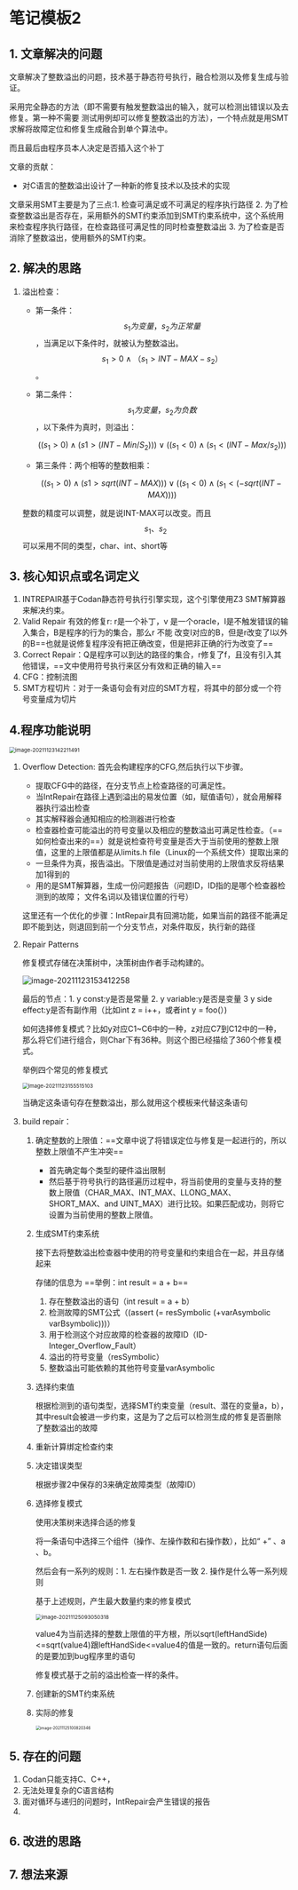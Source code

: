 # 笔记模板2

## 1. 文章解决的问题

文章解决了整数溢出的问题，技术基于静态符号执行，融合检测以及修复生成与验证。

采用完全静态的方法（即不需要有触发整数溢出的输入，就可以检测出错误以及去修复。第一种不需要 测试用例却可以修复整数溢出的方法），一个特点就是用SMT求解将故障定位和修复生成融合到单个算法中。

而且最后由程序员本人决定是否插入这个补丁

文章的贡献：

* 对C语言的整数溢出设计了一种新的修复技术以及技术的实现



文章采用SMT主要是为了三点:1. 检查可满足或不可满足的程序执行路径     2. 为了检查整数溢出是否存在，采用额外的SMT约束添加到SMT约束系统中，这个系统用来检查程序执行路径，在检查路径可满足性的同时检查整数溢出  3. 为了检查是否消除了整数溢出，使用额外的SMT约束。

## 2. 解决的思路

1. 溢出检查：

   * 第一条件：$$s_1为变量，s_2为正常量$$，当满足以下条件时，就被认为整数溢出。$$s_1 > 0 \wedge （s_1 > INT-MAX - s_2）$$。

   * 第二条件：$$s_1为变量，s_2为负数$$，以下条件为真时，则溢出：

     $$((s_1>0)\wedge(s1>(INT-Min/S_2))) \vee ((s_1 <0)\wedge(s_1 < (INT-Max / s_2)))$$

   * 第三条件：两个相等的整数相乘：

     $$((s_1>0)\wedge(s1>sqrt(INT-MAX))) \vee ((s_1 <0)\wedge (s_1 < (-sqrt(INT-MAX))))$$

   整数的精度可以调整，就是说INT-MAX可以改变。而且$$s_1、s_2$$可以采用不同的类型，char、int、short等

## 3. 核心知识点或名词定义

1. INTREPAIR基于Codan静态符号执行引擎实现，这个引擎使用Z3 SMT解算器来解决约束。
2. Valid Repair 有效的修复r: r是一个补丁，v 是一个oracle，I是不触发错误的输入集合，B是程序的行为的集合，那么r 不能 改变I对应的B，但是r改变了I以外的B==也就是说修复程序没有把正确改变，但是把非正确的行为改变了==
3. Correct Repair：Q是程序可以到达的路径的集合，r修复了f，且没有引入其他错误，==文中使用符号执行来区分有效和正确的输入==
4. CFG：控制流图
5. SMT方程切片：对于一条语句会有对应的SMT方程，将其中的部分或一个符号变量成为切片

## 4.程序功能说明

<img src="C:\Users\HDULAB601\AppData\Roaming\Typora\typora-user-images\image-20211123142211491.png" alt="image-20211123142211491" style="zoom: 67%;" />

1. Overflow Detection: 首先会构建程序的CFG,然后执行以下步骤。

   * 提取CFG中的路径，在分支节点上检查路径的可满足性。
   * 当IntRepair在路径上遇到溢出的易发位置（如，赋值语句），就会用解释器执行溢出检查
   * 其实解释器会通知相应的检测器进行检查
   * 检查器检查可能溢出的符号变量以及相应的整数溢出可满足性检查。（==如何检查出来的==）就是说检查符号变量是否大于当前使用的整数上限值，这里的上限值都是从limits.h file（Linux的一个系统文件）提取出来的
   * 一旦条件为真，报告溢出。下限值是通过对当前使用的上限值求反将结果加1得到的
   * 用的是SMT解算器，生成一份问题报告（问题ID，ID指的是哪个检查器检测到的故障； 文件名词以及错误位置的行号）

   这里还有一个优化的步骤：IntRepair具有回溯功能，如果当前的路径不能满足即不能到达，则退回到前一个分支节点，对条件取反，执行新的路径

2. Repair Patterns

   修复模式存储在决策树中，决策树由作者手动构建的。

   ![image-20211123153412258](C:\Users\HDULAB601\AppData\Roaming\Typora\typora-user-images\image-20211123153412258.png)

   最后的节点：1. y const:y是否是常量        2. y variable:y是否是变量        3 y side effect:y是否有副作用（比如int z = i++，或者int y  = foo(）)

   如何选择修复模式？比如y对应C1~C6中的一种，z对应C7到C12中的一种，那么将它们进行组合，则Char下有36种。则这个图已经描绘了360个修复模式。

   举例四个常见的修复模式

   <img src="C:\Users\HDULAB601\AppData\Roaming\Typora\typora-user-images\image-20211123155515103.png" alt="image-20211123155515103" style="zoom:67%;" />

   当确定这条语句存在整数溢出，那么就用这个模板来代替这条语句

3. build repair：

   1. 确定整数的上限值：==文章中说了将错误定位与修复是一起进行的，所以整数上限值不产生冲突==

      * 首先确定每个类型的硬件溢出限制
      * 然后基于符号执行的路径遍历过程中，将当前使用的变量与支持的整数上限值（CHAR_MAX、INT_MAX、LLONG_MAX、SHORT_MAX、and UINT_MAX）进行比较。如果匹配成功，则将它设置为当前使用的整数上限值。

   2. 生成SMT约束系统

      接下去将整数溢出检查器中使用的符号变量和约束组合在一起，并且存储起来
      
      存储的信息为 ==举例：int result = a + b==
      
      1. 存在整数溢出的语句（int result = a + b）
      2. 检测故障的SMT公式（(assert (= resSymbolic (+varAsymbolic varBsymbolic)))）
      3. 用于检测这个对应故障的检查器的故障ID（ID-Integer_Overflow_Fault）
      4. 溢出的符号变量（resSymbolic）
      5. 整数溢出可能依赖的其他符号变量varAsymbolic
      
   3. 选择约束值
   
      根据检测到的语句类型，选择SMT约束变量（result、潜在的变量a，b），其中result会被进一步约束，这是为了之后可以检测生成的修复是否删除了整数溢出的故障
   
   4. 重新计算绑定检查约束
   
   5. 决定错误类型
   
      根据步骤2中保存的3来确定故障类型（故障ID）
   
   6. 选择修复模式
   
      使用决策树来选择合适的修复
   
      将一条语句中选择三个组件（操作、左操作数和右操作数），比如“ +” 、a 、b。
   
      然后会有一系列的规则：1. 左右操作数是否一致 2. 操作是什么等一系列规则
   
      基于上述规则，产生最大数量约束的修复模式
   
      <img src="C:\Users\HDULAB601\AppData\Roaming\Typora\typora-user-images\image-20211125093050318.png" alt="image-20211125093050318" style="zoom:67%;" />
   
      value4为当前选择的整数上限值的平方根，所以sqrt(leftHandSide)<=sqrt(value4)跟leftHandSide<=value4的值是一致的。return语句后面的是要加到bug程序里的语句
   
      修复模式基于之前的溢出检查一样的条件。
   
   7. 创建新的SMT约束系统
   
   8. 实际的修复
   
      <img src="C:\Users\HDULAB601\AppData\Roaming\Typora\typora-user-images\image-20211125100820346.png" alt="image-20211125100820346" style="zoom:50%;" />

## 5. 存在的问题

1. Codan只能支持C、C++，
2. 无法处理复杂的C语言结构
3. 面对循环与递归的问题时，IntRepair会产生错误的报告
4. 

## 6. 改进的思路

## 7. 想法来源

